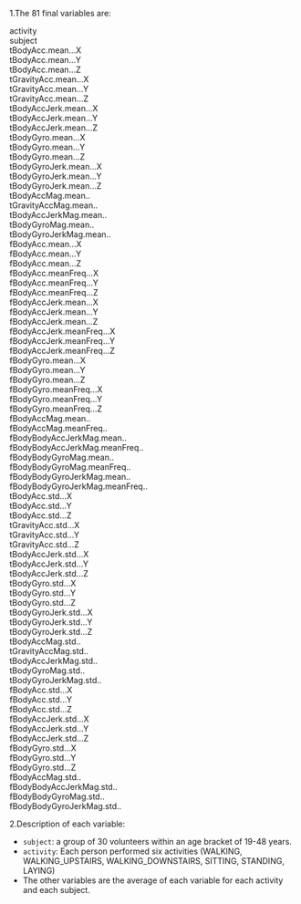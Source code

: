 1.The 81 final variables are:


activity  
subject  
tBodyAcc.mean...X  
tBodyAcc.mean...Y  
tBodyAcc.mean...Z  
tGravityAcc.mean...X  
tGravityAcc.mean...Y  
tGravityAcc.mean...Z  
tBodyAccJerk.mean...X  
tBodyAccJerk.mean...Y  
tBodyAccJerk.mean...Z  
tBodyGyro.mean...X  
tBodyGyro.mean...Y  
tBodyGyro.mean...Z  
tBodyGyroJerk.mean...X  
tBodyGyroJerk.mean...Y  
tBodyGyroJerk.mean...Z  
tBodyAccMag.mean..  
tGravityAccMag.mean..  
tBodyAccJerkMag.mean..  
tBodyGyroMag.mean..  
tBodyGyroJerkMag.mean..  
fBodyAcc.mean...X  
fBodyAcc.mean...Y  
fBodyAcc.mean...Z  
fBodyAcc.meanFreq...X  
fBodyAcc.meanFreq...Y  
fBodyAcc.meanFreq...Z  
fBodyAccJerk.mean...X  
fBodyAccJerk.mean...Y  
fBodyAccJerk.mean...Z  
fBodyAccJerk.meanFreq...X  
fBodyAccJerk.meanFreq...Y  
fBodyAccJerk.meanFreq...Z  
fBodyGyro.mean...X  
fBodyGyro.mean...Y  
fBodyGyro.mean...Z  
fBodyGyro.meanFreq...X  
fBodyGyro.meanFreq...Y  
fBodyGyro.meanFreq...Z  
fBodyAccMag.mean..  
fBodyAccMag.meanFreq..  
fBodyBodyAccJerkMag.mean..  
fBodyBodyAccJerkMag.meanFreq..  
fBodyBodyGyroMag.mean..  
fBodyBodyGyroMag.meanFreq..  
fBodyBodyGyroJerkMag.mean..  
fBodyBodyGyroJerkMag.meanFreq..  
tBodyAcc.std...X  
tBodyAcc.std...Y  
tBodyAcc.std...Z  
tGravityAcc.std...X  
tGravityAcc.std...Y  
tGravityAcc.std...Z  
tBodyAccJerk.std...X  
tBodyAccJerk.std...Y  
tBodyAccJerk.std...Z  
tBodyGyro.std...X  
tBodyGyro.std...Y  
tBodyGyro.std...Z  
tBodyGyroJerk.std...X  
tBodyGyroJerk.std...Y  
tBodyGyroJerk.std...Z  
tBodyAccMag.std..  
tGravityAccMag.std..  
tBodyAccJerkMag.std..  
tBodyGyroMag.std..  
tBodyGyroJerkMag.std..  
fBodyAcc.std...X  
fBodyAcc.std...Y  
fBodyAcc.std...Z  
fBodyAccJerk.std...X  
fBodyAccJerk.std...Y  
fBodyAccJerk.std...Z  
fBodyGyro.std...X  
fBodyGyro.std...Y  
fBodyGyro.std...Z  
fBodyAccMag.std..  
fBodyBodyAccJerkMag.std..  
fBodyBodyGyroMag.std..  
fBodyBodyGyroJerkMag.std..  

2.Description of each variable:

* `subject`: a group of 30 volunteers within an age bracket of 19-48 years.  
* `activity`: Each person performed six activities (WALKING, WALKING_UPSTAIRS, WALKING_DOWNSTAIRS, SITTING, STANDING, LAYING)
* The other variables are the average of each variable for each activity and each subject.
